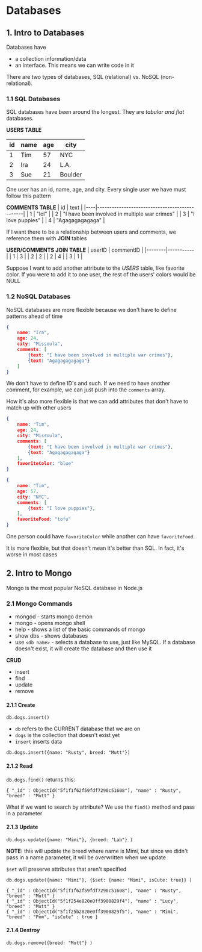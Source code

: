 # Databases

## 1. Intro to Databases

Databases have
- a collection information/data 
- an interface. This means we can write code in it

There are two types of databases, SQL (relational) vs. NoSQL (non-relational).

### 1.1 SQL Databases
SQL databases have been around the longest. They are _tabular and flat_ databases.

__USERS TABLE__

| id | name | age | city    |
|----|------|-----|---------|
| 1  | Tim  | 57  | NYC     |
| 2  | Ira  | 24  | L.A.    |
| 3  | Sue  | 21  | Boulder |

One user has an id, name, age, and city. Every single user we have must follow this pattern

__COMMENTS TABLE__
| id | text                                          |
|----|-----------------------------------------------|
| 1  | "lol"                                         |
| 2  | "I have been involved in multiple war crimes" |
| 3  | "I love puppies"                              |
| 4  | "Agagagagagaga"                               |

If I want there to be a relationship between users and comments, we reference them with __JOIN__ tables

__USER/COMMENTS JOIN TABLE__
| userID | commentID |
|--------|-----------|
| 1      | 3         |
| 2      | 2         |
| 2      | 4         |
| 3      | 1         |

Suppose I want to add another attribute to the _USERS_ table, like favorite color. If you were to add it to one user, the rest of the users' colors would be NULL

### 1.2 NoSQL Databases

NoSQL databases are more flexible because we don't have to define patterns ahead of time

```json
{
    name: "Ira",
    age: 24,
    city: "Missoula",
    comments: [
        {text: "I have been involved in multiple war crimes"},
        {text: "Agagagagagaga"}
    ]
}
```

We don't have to define ID's and such. If we need to have another comment, for example, we can just push into the `comments` array.

How it's also more flexible is that we can add attributes that don't have to match up with other users

```json
{
    name: "Tim",
    age: 24,
    city: "Missoula",
    comments: [
        {text: "I have been involved in multiple war crimes"},
        {text: "Agagagagagaga"}
    ],
    favoriteColor: "blue"
}
```

```json
{
    name: "Tim",
    age: 57,
    city: "NYC",
    comments: [
        {text: "I love puppies"},
    ],
    favoriteFood: "tofu"
}
```

One person could have `favoriteColor` while another can have `favoriteFood`.

It is more flexible, but that doesn't mean it's better than SQL. In fact, it's worse in most cases

## 2. Intro to Mongo

Mongo is the most popular NoSQL database in Node.js

### 2.1 Mongo Commands

- mongod - starts mongo demon
- mongo - opens mongo shell
- help - shows a list of the basic commands of mongo
- show dbs - shows databases
- use `<db name>` - selects a database to use, just like MySQL. If a database doesn't exist, it will create the database and then use it

__CRUD__
- insert
- find
- update
- remove

#### 2.1.1 Create
```
db.dogs.insert()
```

- `db` refers to the CURRENT database that we are on
- `dogs` is the collection that doesn't exist yet
- `insert` inserts data


```
db.dogs.insert({name: "Rusty", breed: "Mutt"})
```

#### 2.1.2 Read
`db.dogs.find()` returns this:

```
{ "_id" : ObjectId("5f1f1f62f59fdf7290c51608"), "name" : "Rusty", "breed" : "Mutt" }
```

What if we want to search by attribute? We use the `find()` method and pass in a parameter

#### 2.1.3 Update

```
db.dogs.update({name: "Mimi"}, {breed: "Lab"} )
```

__NOTE:__ this will update the breed where name is Mimi, but since we didn't pass in a name parameter, it will be overwritten when we update

`$set` will preserve attributes that aren't specified
```
db.dogs.update({name: "Mimi"}, {$set: {name: "Mimi", isCute: true}} )
```

```
{ "_id" : ObjectId("5f1f1f62f59fdf7290c51608"), "name" : "Rusty", "breed" : "Mutt" }
{ "_id" : ObjectId("5f1f254e820e0ff3900829f4"), "name" : "Lucy", "breed" : "Mutt" }
{ "_id" : ObjectId("5f1f25b2820e0ff3900829f5"), "name" : "Mimi", "breed" : "Pom", "isCute" : true }
```

#### 2.1.4 Destroy
```
db.dogs.remove({breed: "Mutt"} )
```